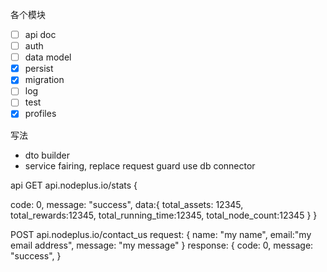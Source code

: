 各个模块
-[ ] api doc
-[ ] auth
-[ ] data model
-[x] persist
-[x] migration
-[ ] log
-[ ] test
-[x] profiles

写法
- dto builder
- service fairing, replace request guard use db connector


api GET api.nodeplus.io/stats
{

code: 0,
message: "success",
data:{
total_assets: 12345,
total_rewards:12345,
total_running_time:12345,
total_node_count:12345
}
}




POST api.nodeplus.io/contact_us
request:
{
name: "my name",
email:"my email address",
message: "my message"
}
response:
{
code: 0,
message: "success",
}